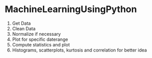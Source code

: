 # MachineLearningUsingPython

1. Get Data
2. Clean Data
3. Normalize if necessary
4. Plot for specific daterange
5. Compute statistics and plot
6. Histograms, scatterplots, kurtosis and correlation for better idea
